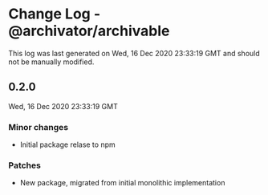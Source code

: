 # Change Log - @archivator/archivable

This log was last generated on Wed, 16 Dec 2020 23:33:19 GMT and should not be manually modified.

## 0.2.0
Wed, 16 Dec 2020 23:33:19 GMT

### Minor changes

- Initial package relase to npm

### Patches

- New package, migrated from initial monolithic implementation

